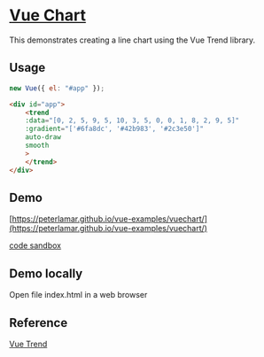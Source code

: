 # [Vue Chart](https://cinwell.com/vue-trend/)

This demonstrates creating a line chart using the Vue Trend library.

## Usage

```javascript
new Vue({ el: "#app" });
```

```html
<div id="app">
    <trend
    :data="[0, 2, 5, 9, 5, 10, 3, 5, 0, 0, 1, 8, 2, 9, 5]"
    :gradient="['#6fa8dc', '#42b983', '#2c3e50']"
    auto-draw
    smooth
    >
    </trend>
</div>
```

## Demo

[https://peterlamar.github.io/vue-examples/vuechart/](https://peterlamar.github.io/vue-examples/vuechart/)

[code sandbox](https://codesandbox.io/s/nywkpy4q0) 

## Demo locally

Open file index.html in a web browser

## Reference

[Vue Trend](https://cinwell.com/vue-trend/)